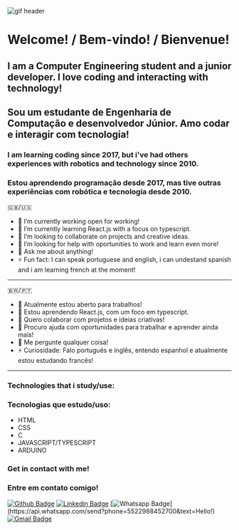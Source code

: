 ![gif header](https://i.ibb.co/4PTwcv5/YQgT.gif)
# Welcome! / Bem-vindo! / Bienvenue!
## I am a Computer Engineering student and a junior developer. I love coding and interacting with technology!
## Sou um estudante de Engenharia de Computação e desenvolvedor Júnior. Amo codar e interagir com tecnologia!

### I am learning coding since 2017, but i've had others experiences with robotics and technology since 2010.
### Estou aprendendo programação desde 2017, mas tive outras experiências com robótica e tecnologia desde 2010.

:gb:/:us:
- 🔭 I’m currently working open for working!
- 🌱 I’m currently learning React.js with a focus on typescript.
- 👯 I’m looking to collaborate on projects and creative ideas.
- 🤔 I’m looking for help with oportunities to work and learn even more!
- 💬 Ask me about anything!
- ⚡ Fun fact: I can speak portuguese and english, i can undestand spanish and i am learning french at the moment!
- ----------------------------------------------------------------------------------------------------------------------------------------------------------------------------
:brazil:/🇵🇹
- 🔭 Atualmente estou aberto para trabalhos!
- 🌱 Estou aprendendo React.js, com um foco em typescript.
- 👯 Quero colaborar com projetos e ideias criativas!
- 🤔 Procuro ajuda com oportunidades para trabalhar e aprender ainda mais!
- 💬 Me pergunte qualquer coisa!
- ⚡ Curiosidade: Falo português e inglês, entendo espanhol e atualmente estou estudando francês!
- ----------------------------------------------------------------------------------------------------------------------------------------------------------------------------

### Technologies that i study/use:
### Tecnologias que estudo/uso:

- HTML
- CSS
- C
- JAVASCRIPT/TYPESCRIPT
- ARDUINO

### Get in contact with me!
### Entre em contato comigo!

[![Github Badge](https://img.shields.io/badge/-Github-000?style=flat-square&logo=Github&logoColor=white&link=https://github.com/mlg404)](https://github.com/BarretoNV)
[![Linkedin Badge](https://img.shields.io/badge/-LinkedIn-blue?style=flat-square&logo=Linkedin&logoColor=white&link=www.linkedin.com/in/guibarreto)](https://www.linkedin.com/in/guibarreto)
[![Whatsapp Badge](https://img.shields.io/badge/-Whatsapp-4CA143?style=flat-square&labelColor=4CA143&logo=whatsapp&logoColor=white&link=https://api.whatsapp.com/send?phone=5522988452700&text=Hello!)](https://api.whatsapp.com/send?phone=5522988452700&text=Hello!)
[![Gmail Badge](https://img.shields.io/badge/-Gmail-c14438?style=flat-square&logo=Gmail&logoColor=white&link=mailto:eyervictor@gmail.com)](mailto:barretonovaes.vilas@gmail.com)
